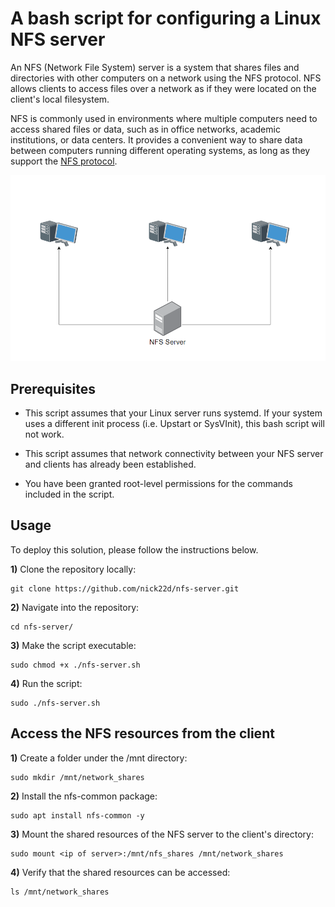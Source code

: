 # A bash script for configuring a Linux NFS server

An NFS (Network File System) server is a system that shares files and directories with other computers on a network using the NFS protocol. NFS allows clients to access files over a network as if they were located on the client's local filesystem.

NFS is commonly used in environments where multiple computers need to access shared files or data, such as in office networks, academic institutions, or data centers. It provides a convenient way to share data between computers running different operating systems, as long as they support the [NFS protocol](https://www.rfc-editor.org/rfc/rfc7530).

![Diagram](images/diagram.png)

## Prerequisites

- This script assumes that your Linux server runs systemd. If your system uses a different init process (i.e. Upstart or SysVInit), this bash script will not work.

- This script assumes that network connectivity between your NFS server and clients has already been established.

- You have been granted root-level permissions for the commands included in the script.

## Usage 

To deploy this solution, please follow the instructions below.

**1)** Clone the repository locally:

```
git clone https://github.com/nick22d/nfs-server.git
```

**2)** Navigate into the repository:

```
cd nfs-server/
```

**3)** Make the script executable:

```
sudo chmod +x ./nfs-server.sh
```

**4)** Run the script:

```
sudo ./nfs-server.sh
```


## Access the NFS resources from the client

**1)** Create a folder under the /mnt directory:

```
sudo mkdir /mnt/network_shares
```

**2)** Install the nfs-common package:

```
sudo apt install nfs-common -y
```

**3)** Mount the shared resources of the NFS server to the client's directory:

```
sudo mount <ip of server>:/mnt/nfs_shares /mnt/network_shares
```

**4)** Verify that the shared resources can be accessed:

```
ls /mnt/network_shares
```
